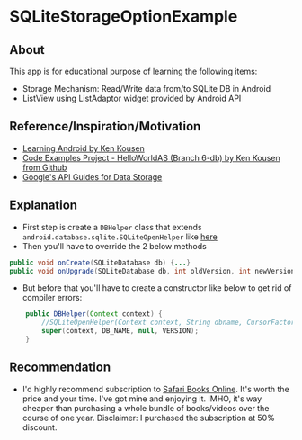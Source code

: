 # SQLiteStorageOptionExample

## About

This app is for educational purpose of learning the following items:
* Storage Mechanism: Read/Write data from/to SQLite DB in Android
* ListView using ListAdaptor widget provided by Android API


## Reference/Inspiration/Motivation
* [Learning Android by Ken Kousen](https://www.safaribooksonline.com/library/view/learning-android/9781491935514/)
* [Code Examples Project - HelloWorldAS (Branch 6-db) by Ken Kousen from Github](https://github.com/kousen/HelloWorldAS/tree/6-db)
* [Google's API Guides for Data Storage](http://developer.android.com/guide/topics/data/data-storage.html#db) 


## Explanation
* First step is create a `DBHelper` class that extends `android.database.sqlite.SQLiteOpenHelper` like [here](https://github.com/AndroidStuff/SQLiteStorageOptionExample/tree/master/src/com/codonomics/demo/adaptors)
* Then you'll have to override the 2 below methods
``` java
public void onCreate(SQLiteDatabase db) {...}
public void onUpgrade(SQLiteDatabase db, int oldVersion, int newVersion) {...}
```
* But before that you'll have to create a constructor like below to get rid of compiler errors:
``` java
    public DBHelper(Context context) {
        //SQLiteOpenHelper(Context context, String dbname, CursorFactory factory, int version)
        super(context, DB_NAME, null, VERSION);
    }
```

## Recommendation
* I'd highly recommend subscription to [Safari Books Online](https://www.safaribooksonline.com/). It's worth the price and your time. I've got mine and enjoying it. IMHO, it's way cheaper than purchasing a whole bundle of books/videos over the course of one year. Disclaimer: I purchased the subscription at 50% discount.